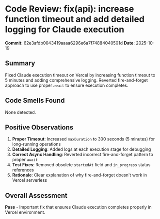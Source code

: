 # Code Review: fix(api): increase function timeout and add detailed logging for Claude execution

**Commit**: 62e3afdb0043419aaaa6296e6a7f74884040501d
**Date**: 2025-10-19

## Summary
Fixed Claude execution timeout on Vercel by increasing function timeout to 5 minutes and adding comprehensive logging. Reverted fire-and-forget approach to use proper `await` to ensure execution completes.

## Code Smells Found

None detected.

## Positive Observations

1. **Proper Timeout**: Increased `maxDuration` to 300 seconds (5 minutes) for long-running operations
2. **Detailed Logging**: Added logs at each execution stage for debugging
3. **Correct Async Handling**: Reverted incorrect fire-and-forget pattern to proper `await`
4. **Test Fixes**: Removed obsolete `startedAt` field and `in_progress` status references
5. **Rationale**: Clear explanation of why fire-and-forget doesn't work in Vercel serverless

## Overall Assessment
**Pass** - Important fix that ensures Claude execution completes properly in Vercel environment.
